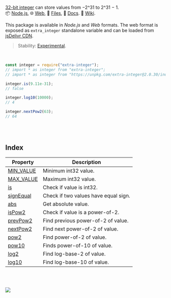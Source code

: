 [32-bit integer] can store values from −2^31 to 2^31 − 1.<br>
📦 [Node.js](https://www.npmjs.com/package/extra-integer),
🌐 [Web](https://www.npmjs.com/package/extra-integer.web),
📜 [Files](https://unpkg.com/extra-integer/),
📰 [Docs](https://nodef.github.io/extra-integer/).
📘 [Wiki](https://github.com/nodef/extra-integer/wiki/).

This package is available in *Node.js* and *Web* formats. The web format
is exposed as `extra_integer` standalone variable and can be loaded from
[jsDelivr CDN].

> Stability: [Experimental](https://www.youtube.com/watch?v=L1j93RnIxEo).

[jsDelivr CDN]: https://cdn.jsdelivr.net/npm/extra-integer.web/index.js

<br>

```javascript
const integer = require("extra-integer");
// import * as integer from "extra-integer";
// import * as integer from "https://unpkg.com/extra-integer@2.0.30/index.mjs"; (deno)

integer.is(9.11e-31);
// false

integer.log10(10000);
// 4

integer.nextPow2(63);
// 64
```

<br>
<br>


## Index

| Property | Description |
|  ----  |  ----  |
| [MIN_VALUE] | Minimum int32 value. |
| [MAX_VALUE] | Maximum int32 value. |
| [is] | Check if value is int32. |
| [signEqual] | Check if two values have equal sign. |
| [abs] | Get absolute value. |
| [isPow2] | Check if value is a power-of-2. |
| [prevPow2] | Find previous power-of-2 of value. |
| [nextPow2] | Find next power-of-2 of value. |
| [pow2] | Find power-of-2 of value. |
| [pow10] | Finds power-of-10 of value. |
| [log2] | Find log-base-2 of value. |
| [log10] | Find log-base-10 of value. |

<br>
<br>

[![](https://img.youtube.com/vi/EK32jo7i5LQ/maxresdefault.jpg)](https://www.youtube.com/watch?v=EK32jo7i5LQ)

[32-bit integer]: https://developer.mozilla.org/en-US/docs/Web/JavaScript/Reference/Operators/Bitwise_Operators
[bit twiddling hacks]: https://graphics.stanford.edu/~seander/bithacks.html
[MIN_VALUE]: https://nodef.github.io/extra-integer/modules.html#MIN_VALUE
[MAX_VALUE]: https://nodef.github.io/extra-integer/modules.html#MAX_VALUE
[is]: https://nodef.github.io/extra-integer/modules.html#is
[signEqual]: https://nodef.github.io/extra-integer/modules.html#signEqual
[abs]: https://nodef.github.io/extra-integer/modules.html#abs
[isPow2]: https://nodef.github.io/extra-integer/modules.html#isPow2
[prevPow2]: https://nodef.github.io/extra-integer/modules.html#prevPow2
[nextPow2]: https://nodef.github.io/extra-integer/modules.html#nextPow2
[pow2]: https://nodef.github.io/extra-integer/modules.html#pow2
[pow10]: https://nodef.github.io/extra-integer/modules.html#pow10
[log2]: https://nodef.github.io/extra-integer/modules.html#log2
[log10]: https://nodef.github.io/extra-integer/modules.html#log10
